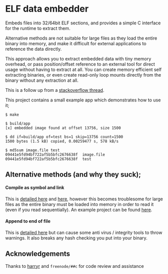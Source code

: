 # ELF data embedder

Embeds files into 32/64bit ELF sections, and provides a simple C interface for the runtime to extract them.

Alternative methods are not suitable for large files as they load the entire binary into memory, and make it difficult for external applications to reference the data directly.

This approach allows you to extract embedded data with tiny memory overhead, or pass position/offset reference to an external tool for direct usage without having to extract at all. You can create memory efficient self extracting binaries, or even create read-only loop mounts directly from the binary without any extraction at all. 

This is a follow up from a [stackoverflow thread](http://stackoverflow.com/questions/2900936/packing-a-file-into-an-elf-executable).

This project contains a small example app which demonstrates how to use it;

```
$ make

$ build/app
[x] embedded image found at offset 13756, size 1500

$ dd if=build/app of=test bs=1 skip=13756 count=1500
1500 bytes (1.5 kB) copied, 0.00259477 s, 578 kB/s

$ md5sum image.file test
09441e5fd94bf722af5b5bfc2676638f  image.file
09441e5fd94bf722af5b5bfc2676638f  test
```

## Alternative methods (and why they suck);

#### Compile as symbol and link

This is [detailed here](http://www.linuxjournal.com/content/embedding-file-executable-aka-hello-world-version-5967) and [here](http://stackoverflow.com/questions/6785214/how-to-embed-a-file-into-an-executable-file), however this becomes troublesome for large files as the entire binary must be loaded into memory in order to read it (even if you read sequentially). An example project can be found [here](https://github.com/andresmusetti/elf-data).

#### Append to end of file

This is [detailed here](http://stackoverflow.com/questions/4864866/c-c-with-gcc-statically-add-resource-files-to-executable-library) but can cause some anti virus / integrity tools to throw warnings. It also breaks any hash checking you put into your binary.

## Acknowledgements

Thanks to [harryr](https://github.com/harryr) and `freenode/##c` for code review and assistance
